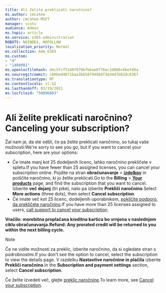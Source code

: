 ```yaml
---
title: Ali želite preklicati naročnino?
ms.author: cmcatee
author: cmcatee-MSFT
manager: scotv
audience: Admin
ms.topic: article
ms.service: o365-administration
ROBOTS: NOINDEX, NOFOLLOW
localization_priority: Normal
ms.collection: Adm_O365
ms.custom:
- "4"
- "1400001"
ms.openlocfilehash: d4c5fcf5140f079bfb6ae0f76ec2d080c6befd0a
ms.sourcegitcommit: c08bed4071baa3bb5879496df3ed44fb828c8367
ms.translationtype: MT
ms.contentlocale: sl-SI
ms.lasthandoff: 03/19/2021
ms.locfileid: "50896883"
---
```

# <a name="canceling-your-subscription"></a><span data-ttu-id="e1955-102">Ali želite preklicati naročnino?</span><span class="sxs-lookup"><span data-stu-id="e1955-102">Canceling your subscription?</span></span>

<span data-ttu-id="e1955-103">Žal nam je, da ste odšli, če pa želite preklicati naročnino, so tukaj vaše možnosti:</span><span class="sxs-lookup"><span data-stu-id="e1955-103">We're sorry to see you go, but if you want to cancel your subscription, here are your options:</span></span>
  
- <span data-ttu-id="e1955-104">Če imate manj kot 25 dodeljenih licenc, lahko naročnino prekličete v spletu.</span><span class="sxs-lookup"><span data-stu-id="e1955-104">If you have fewer than 25 assigned licenses, you can cancel your subscription online.</span></span> <span data-ttu-id="e1955-105">Pojdite na stran **obračunavanje** \> **[izdelkov](https://go.microsoft.com/fwlink/p/?linkid=842054)** in poiščite naročnino, ki jo želite preklicati.</span><span class="sxs-lookup"><span data-stu-id="e1955-105">Go to the **Billing** \> **[Your products](https://go.microsoft.com/fwlink/p/?linkid=842054)** page, and find the subscription that you want to cancel.</span></span> <span data-ttu-id="e1955-106">Izberite **več dejanj** (tri pike), nato pa izberite **Prekliči naročnino**.</span><span class="sxs-lookup"><span data-stu-id="e1955-106">Select **More actions** (three dots), then select **Cancel subscription**.</span></span>
- <span data-ttu-id="e1955-107">Če imate več kot 25 licenc, dodeljenih uporabnikom, [pokličite podporo, da prekličete naročnino](https://docs.microsoft.com/microsoft-365/admin/contact-support-for-business-products?view=o365-worldwide).</span><span class="sxs-lookup"><span data-stu-id="e1955-107">If you have more than 25 licenses assigned to users, [call support to cancel your subscription](https://docs.microsoft.com/microsoft-365/admin/contact-support-for-business-products?view=o365-worldwide).</span></span>
  
<span data-ttu-id="e1955-108">**Vračilo: morebitna proplačana kreditna kartica bo vrnjena v naslednjem ciklu obračunavanja.**</span><span class="sxs-lookup"><span data-stu-id="e1955-108">**Refund: Any prorated credit will be returned to you within the next billing cycle.**</span></span>

> [!NOTE]
> <span data-ttu-id="e1955-109">Če ne vidite možnosti za preklic, izberite naročnino, da si ogledate stran s podrobnostmi.</span><span class="sxs-lookup"><span data-stu-id="e1955-109">If you don't see the option to cancel, select the subscription to view the details page.</span></span> <span data-ttu-id="e1955-110">V razdelku **Nastavitve naročnine in plačila** izberite **Prekliči naročnino**.</span><span class="sxs-lookup"><span data-stu-id="e1955-110">In the **Subscription and payment settings** section, select **Cancel subscription**.</span></span>

<span data-ttu-id="e1955-111">Če želite izvedeti več, glejte [preklic naročnine](https://docs.microsoft.com/microsoft-365/commerce/subscriptions/cancel-your-subscription).</span><span class="sxs-lookup"><span data-stu-id="e1955-111">To learn more, see [Cancel your subscription](https://docs.microsoft.com/microsoft-365/commerce/subscriptions/cancel-your-subscription).</span></span>
